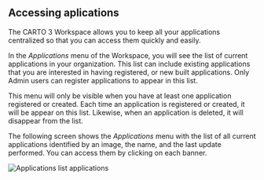 ## Accessing aplications

The CARTO 3 Workspace allows you to keep all your applications centralized so that you can access them quickly and easily.

In the *Applications* menu of the Workspace, you will see the list of current applications in your organization. This list can include existing applications that you are interested in having registered, or new built applications. Only Admin users can register applications to appear in this list.

This menu will only be visible when you have at least one application registered or created. Each time an application is registered or created, it will be appear on this list. Likewise, when an application is deleted, it will disappear from the list.

The following screen shows the *Applications* menu with the list of all current applications identified by an image, the name, and the last update performed. You can access them by clicking on each banner.

![Applications list applications](/img/cloud-native-workspace/applications/applications_list_applications(new).png)